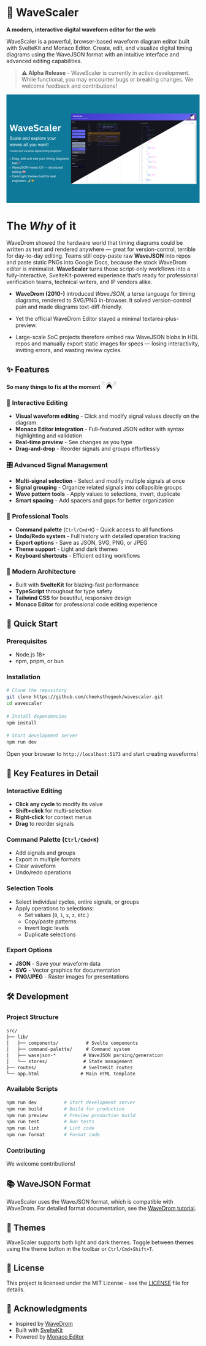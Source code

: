 # 🌊 WaveScaler

**A modern, interactive digital waveform editor for the web**

WaveScaler is a powerful, browser-based waveform diagram editor built with SvelteKit and Monaco Editor. Create, edit, and visualize digital timing diagrams using the WaveJSON format with an intuitive interface and advanced editing capabilities.

> **⚠️ Alpha Release** - WaveScaler is currently in active development. While functional, you may encounter bugs or breaking changes. We welcome feedback and contributions!

<!-- ![Waveform Editor Demo Video](https://via.placeholder.com/800x400/1a1a1a/ffffff?text=WaveScaler+Demo) -->

![banner](img/WaveScaler.png)


# The ***Why*** of it

WaveDrom showed the hardware world that timing diagrams could be written as text and rendered anywhere — great for version-control, terrible for day-to-day editing. Teams still copy-paste raw **WaveJSON** into repos and paste static PNGs into Google Docs, because the stock WaveDrom editor is minimalist. **WaveScaler** turns those script-only workflows into a fully-interactive, SvelteKit-powered experience that’s ready for professional verification teams, technical writers, and IP vendors alike. 

- **WaveDrom (2010-)** introduced *WaveJSON*, a terse language for timing diagrams, rendered to SVG/PNG in-browser.  It solved version-control pain and made diagrams text-diff-friendly. 

- Yet the official WaveDrom Editor stayed a minimal textarea-plus-preview.

- Large-scale SoC projects therefore embed raw WaveJSON blobs in HDL repos and manually export static images for specs — losing interactivity, inviting errors, and wasting review cycles.

## ✨ Features

**So many things to fix at the moment** <img src="https://github.com/CheeksTheGeek/wavescaler/blob/4dc44075eda29468356d1c638122f52024813439/img/cooked.png" alt="cooked" height="24" style="vertical-align: text-bottom;">

### 🎨 **Interactive Editing**
- **Visual waveform editing** - Click and modify signal values directly on the diagram
- **Monaco Editor integration** - Full-featured JSON editor with syntax highlighting and validation
- **Real-time preview** - See changes as you type
- **Drag-and-drop** - Reorder signals and groups effortlessly

### 🎛️ **Advanced Signal Management**
- **Multi-signal selection** - Select and modify multiple signals at once
- **Signal grouping** - Organize related signals into collapsible groups
- **Wave pattern tools** - Apply values to selections, invert, duplicate
- **Smart spacing** - Add spacers and gaps for better organization

### 💫 **Professional Tools**
- **Command palette** (`Ctrl/Cmd+K`) - Quick access to all functions
- **Undo/Redo system** - Full history with detailed operation tracking
- **Export options** - Save as JSON, SVG, PNG, or JPEG
- **Theme support** - Light and dark themes
- **Keyboard shortcuts** - Efficient editing workflows

### 🚀 **Modern Architecture**
- Built with **SvelteKit** for blazing-fast performance
- **TypeScript** throughout for type safety
- **Tailwind CSS** for beautiful, responsive design
- **Monaco Editor** for professional code editing experience

## 🚀 Quick Start

### Prerequisites
- Node.js 18+ 
- npm, pnpm, or bun

### Installation

```bash
# Clone the repository
git clone https://github.com/cheeksthegeek/wavescaler.git
cd wavescaler

# Install dependencies
npm install

# Start development server
npm run dev
```

Open your browser to `http://localhost:5173` and start creating waveforms!

## 🎯 Key Features in Detail

### Interactive Editing
- **Click any cycle** to modify its value
- **Shift+click** for multi-selection
- **Right-click** for context menus
- **Drag** to reorder signals

### Command Palette (`Ctrl/Cmd+K`)
- Add signals and groups
- Export in multiple formats  
- Clear waveform
- Undo/redo operations

### Selection Tools
- Select individual cycles, entire signals, or groups
- Apply operations to selections:
  - Set values (`0`, `1`, `x`, `z`, etc.)  
  - Copy/paste patterns
  - Invert logic levels
  - Duplicate selections

### Export Options
- **JSON** - Save your waveform data
- **SVG** - Vector graphics for documentation
- **PNG/JPEG** - Raster images for presentations

## 🛠️ Development

### Project Structure
```
src/
├── lib/
│   ├── components/          # Svelte components
│   ├── command-palette/     # Command system
│   ├── wavejson-*          # WaveJSON parsing/generation
│   └── stores/             # State management
├── routes/                 # SvelteKit routes
└── app.html               # Main HTML template
```

### Available Scripts

```bash
npm run dev          # Start development server
npm run build        # Build for production  
npm run preview      # Preview production build
npm run test         # Run tests
npm run lint         # Lint code
npm run format       # Format code
```

### Contributing

We welcome contributions! 

## 📚 WaveJSON Format

WaveScaler uses the WaveJSON format, which is compatible with WaveDrom. For detailed format documentation, see the [WaveDrom tutorial](https://wavedrom.com/tutorial.html).

## 🎨 Themes

WaveScaler supports both light and dark themes. Toggle between themes using the theme button in the toolbar or `Ctrl/Cmd+Shift+T`.


## 📄 License

This project is licensed under the MIT License - see the [LICENSE](LICENSE) file for details.

## 🙏 Acknowledgments

- Inspired by [WaveDrom](https://wavedrom.com/) 
- Built with [SvelteKit](https://kit.svelte.dev/)
- Powered by [Monaco Editor](https://microsoft.github.io/monaco-editor/)
